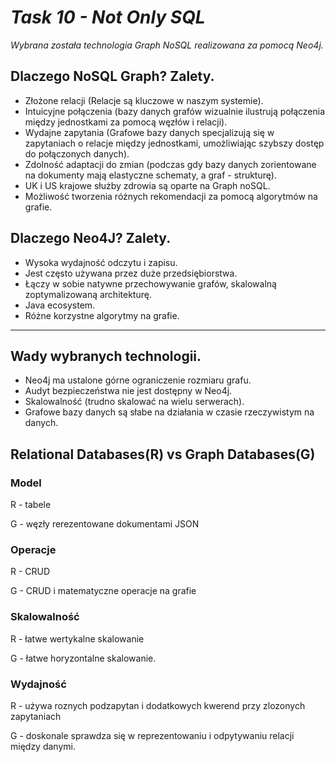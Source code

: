 # *Task 10 - Not Only SQL*
*Wybrana została technologia Graph NoSQL realizowana za pomocą Neo4j.*
## Dlaczego NoSQL Graph? Zalety. 
- Złożone relacji (Relacje są kluczowe w naszym systemie).
- Intuicyjne połączenia (bazy danych grafów wizualnie ilustrują połączenia między jednostkami za pomocą węzłów i relacji).
- Wydajne zapytania (Grafowe bazy danych specjalizują się w zapytaniach o relacje między jednostkami, umożliwiając szybszy dostęp do połączonych danych).
- Zdolność adaptacji do zmian (podczas gdy bazy danych zorientowane na dokumenty mają elastyczne schematy, a graf - strukturę).
- UK i US krajowe służby zdrowia są oparte na Graph noSQL.
- Możliwość tworzenia różnych rekomendacji za pomocą algorytmów na grafie.
## Dlaczego Neo4J? Zalety.
- Wysoka wydajność odczytu i zapisu.
- Jest często używana przez duże przedsiębiorstwa.
- Łączy w sobie natywne przechowywanie grafów, skalowalną zoptymalizowaną architekturę.
- Java ecosystem.
- Różne korzystne algorytmy na grafie.
---
## Wady wybranych technologii.
- Neo4j ma ustalone górne ograniczenie rozmiaru grafu.
- Audyt bezpieczeństwa nie jest dostępny w Neo4j.
- Skalowalność (trudno skalować na wielu serwerach).
- Grafowe bazy danych są słabe na działania w czasie rzeczywistym na danych.

## Relational Databases(R) vs Graph Databases(G)

### Model

R - tabele

G - węzły rerezentowane dokumentami JSON

### Operacje

R - CRUD

G - CRUD i matematyczne operacje na grafie

### Skalowalność

R - łatwe wertykalne skalowanie

G - łatwe horyzontalne skalowanie.  

### Wydajność

R - używa roznych podzapytan i dodatkowych kwerend przy zlozonych zapytaniach

G - doskonale sprawdza się w reprezentowaniu i odpytywaniu relacji między danymi.
